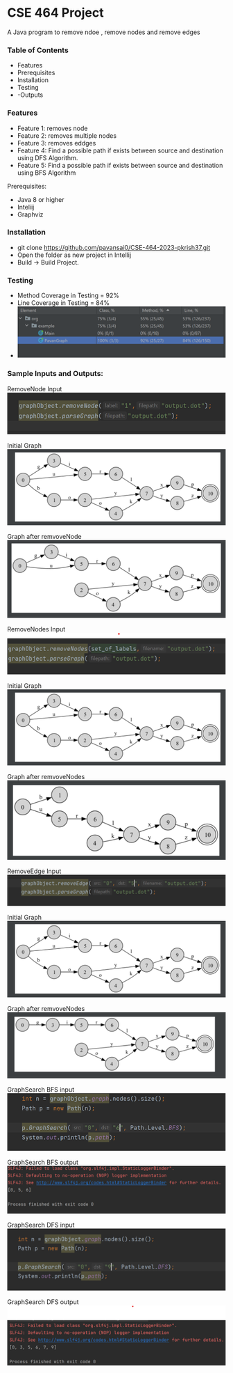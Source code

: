 # CSE 464 Project
A Java program to remove ndoe , remove nodes and remove edges

### Table of Contents
- Features
- Prerequisites
- Installation
- Testing
- -Outputs

### Features

- Feature 1:
  removes node
- Feature 2:
removes multiple nodes
- Feature 3:
removes eddges
- Feature 4:
Find a possible path if exists between source and destination using DFS Algorithm.
- Feature 5:
Find a possible path if exists between source and destination using BFS Algorithm


Prerequisites:
- Java 8 or higher
- Inteliij 
- Graphviz


### Installation

- git clone https://github.com/pavansai0/CSE-464-2023-pkrish37.git
- Open the folder as new project in Intellij
- Build -> Build Project.

### Testing
- Method Coverage in Testing = 92%
- Line Coverage in Testing = 84%
- ![coverage.png](coverage.png)

### Sample Inputs and Outputs:

 RemoveNode Input 
![removeNode_input.png](removeNode_input.png)

 Initial Graph
 ![initial_graph.png](intial_graph.png)

 Graph after remvoveNode
 ![removeNode_output.png](removeNode_graph.png)

 RemoveNodes Input
 ![removeNodes_input.png](removeNodes_input.png)

 Initial Graph
 ![initial_graph.png](intial_graph.png)

 Graph after remvoveNodes
 ![removeNodes_output.png](removeNodes.png)

 RemoveEdge Input
 ![removeEdge_input.png](removeEdge_input.png)

 Initial Graph
 ![initial_graph.png](intial_graph.png)

 Graph after remvoveNodes
 ![removeEdge_output.png](removeEdge_output.png)

 GraphSearch BFS input
 ![input_bfs.png](input_bfs.png)

  GraphSearch BFS output
 ![input_bfs.png](bfs_out.png)

 GraphSearch DFS input
 ![dfs_input.png](dfs_input.png)

  GraphSearch DFS output
 ![dfs_output.png](dfs_out.png)

